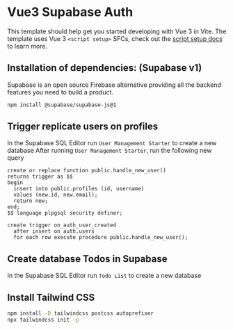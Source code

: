 # Vue3 Supabase Auth

This template should help get you started developing with Vue 3 in Vite. The template uses Vue 3 `<script setup>` SFCs, check out the [script setup docs](https://v3.vuejs.org/api/sfc-script-setup.html#sfc-script-setup) to learn more.

## Installation of dependencies: (Supabase v1)
Supabase is an open source Firebase alternative providing all the backend features you need to build a product.

```sh
npm install @supabase/supabase-js@1
```


## Trigger replicate users on profiles
In the Supabase SQL Editor run `User Management Starter` to create a new database 
After running `User Management Starter`, run the following new query
```shell
create or replace function public.handle_new_user() 
returns trigger as $$
begin
  insert into public.profiles (id, username)
  values (new.id, new.email);
  return new;
end;
$$ language plpgsql security definer;

create trigger on_auth_user_created
  after insert on auth.users
  for each row execute procedure public.handle_new_user();
```

## Create database Todos in Supabase
In the Supabase SQL Editor run `Todo List` to create a new database

## Install Tailwind CSS

```sh
npm install -D tailwindcss postcss autoprefixer
npx tailwindcss init -p
```

